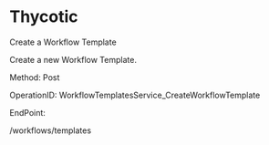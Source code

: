 #     Thycotic


Create a Workflow Template

Create a new Workflow Template.

Method: Post

OperationID: WorkflowTemplatesService_CreateWorkflowTemplate

EndPoint:

/workflows/templates
